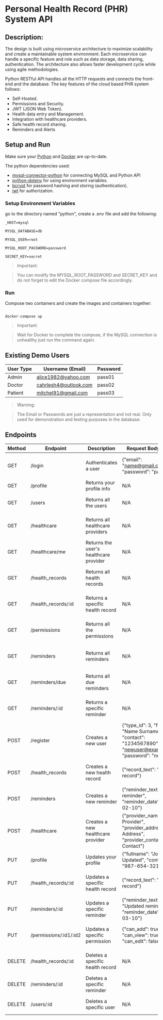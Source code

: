 # Personal Health Record (PHR) System API

## Description:
The design is built using microservice architecture to maximize scalability and create a maintainable system environment. Each microservice can handle a specific feature and role such as data storage, data sharing, authentication. The architecture also allows faster development cycle while using agile methodologies.

Python RESTful API handles all the HTTP requests and connects the front-end and the database. The key features of the cloud based PHR system follows:
 
+ Self-Hosted.
+ Permissions and Security.
+ JWT (JSON Web Token).
+ Health data entry and Management.
+ Integration with healthcare providers.
+ Safe health record sharing.
+ Reminders and Alerts
 

## Setup and Run

Make sure your [Python](https://www.python.org/downloads/release/python-3122/) and [Docker](https://docs.docker.com/engine/install/) are up-to-date.

The python dependencies used:
+ [mysql-connector-python](https://pypi.org/project/mysql-connector-python/) for connecting MySQL and Python API
+ [python-dotenv](https://pypi.org/project/python-dotenv/) for using environment variables.
+ [bcrypt](https://pypi.org/project/bcrypt/) for password hashing and storing (authentication).
+ [jwt](https://pypi.org/project/jwt/) for authorization.

### Setup Environment Variables

go to the directory named "python", create a .env file and add the following:
```
_HOST=mysql

MYSQL_DATABASE=db

MYSQL_USER=root

MYSQL_ROOT_PASSWORD=password

SECRET_KEY=secret
```
> Important:

> You can modify the MYSQL_ROOT_PASSWORD and SECRET_KEY and do not forget to edit the Docker compose file accordingly.

  

### Run

Compose two containers and create the images and containers together:

```

docker-compose up

```

> Important:

> Wait for Docker to complete the compose, if the MySQL connection is unhealthy just run the command again.

## Existing Demo Users

| User Type | Username (Email) | Password |
| --- | --- | --- |
| Admin | alice1982@yahoo.com | pass01 |
| Doctor | cahrlesh4@outlook.com | pass02 |
| Patient | mitchel91@gmail.com | pass03 |

> Warning:

> The Email or Passwords are just a representation and not real. Only used for demonstration and testing purposes in the database.
  
  
## Endpoints
| Method | Endpoint | Description | Request Body (JSON) | Ex. Response |
|--------|----------|-------------|---------------------|--------------|
| GET | /login | Authenticates a user | {"email": "name@gmail.com", "password": "pass"} | {"message": "login successful", "token": "<token>"} |
| GET | /profile | Returns your profile info | N/A | {fullname, contact, email} |
| GET | /users | Returns all the users | N/A | [{user_id, type_id, fullname, contact, email}] |
| GET | /healthcare | Returns all healthcare providers | N/A | [{provider_id, provider_name, provider_address, provider_contact}] |
| GET | /healthcare/me | Returns the user's healthcare provider | N/A | {provider_id, provider_name, provider_address, provider_contact} |
| GET | /health_records | Returns all health records | N/A | [{record_id, user_id, record_date, record_text}] |
| GET | /health_records/:id | Returns a specific health record | N/A | {record_id, user_id, record_date, record_text} |
| GET | /permissions | Returns all the permissions | N/A | [{resource_id, type_id, can_add, can_view, can_edit}] |
| GET | /reminders | Returns all reminders | N/A | [{reminder_id, user_id, reminder_text, reminder_date}] |
| GET | /reminders/due | Returns all due reminders | N/A | [{reminder_id, user_id, reminder_text, reminder_date}] |
| GET | /reminders/:id | Returns a specific reminder | N/A | {reminder_id, user_id, reminder_text, reminder_date} |
| POST | /register | Creates a new user | {"type_id": 3, "fullname": "Name Surname", "contact": "1234567890","email": "newuser@example.com", "password": "newpass"} | {"message": "user created successfully", "token": "<token>"} |
| POST | /health_records | Creates a new health record | {"record_text": "New record"} | {"message": "health record created successfully"} |
| POST | /reminders | Creates a new reminder | {"reminder_text": "New reminder", "reminder_date": "2023-02-10"} | {"message": "reminder created successfully"} |
| POST | /healthcare | Creates a new healthcare provider | {"provider_name": "New Provider", "provider_address": "New Address", "provider_contact": "New Contact"} | {"message": "healthcare provider created successfully"} |
| PUT | /profile | Updates your profile | {"fullname": "John Doe Updated", "contact": "987-654-3210"} | {"message": "profile updated successfully"} |
| PUT | /health_records/:id | Updates a specific health record | {"record_text": "Updated record"} | {"message": "health record updated successfully"} |
| PUT | /reminders/:id | Updates a specific reminder | {"reminder_text": "Updated reminder", "reminder_date": "2023-03-10"} | {"message": "reminder updated successfully"} |
| PUT | /permissions/:id1/:id2 | Updates a specific permission | {"can_add": true, "can_view": true, "can_edit": false} | {"message": "permission updated successfully"} |
| DELETE | /health_records/:id | Deletes a specific health record | N/A | {"message": "health record deleted successfully"} |
| DELETE | /reminders/:id | Deletes a specific reminder | N/A | {"message": "reminder deleted successfully"} |
| DELETE | /users/:id | Deletes a specific user | N/A | {"message":"user deleted successfully"} |
